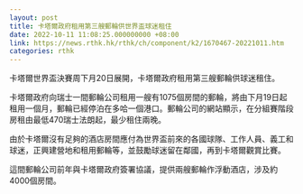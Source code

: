 ```yaml
---
layout: post
title: 卡塔爾政府租用第三艘郵輪供世界盃球迷租住
date: 2022-10-11 11:08:25.000000000 +08:00
link: https://news.rthk.hk/rthk/ch/component/k2/1670467-20221011.htm
categories: rthk
---
```


卡塔爾世界盃決賽周下月20日展開，卡塔爾政府租用第三艘郵輪供球迷租住。

卡塔爾政府向瑞士一間郵輪公司租用一艘有1075個房間的郵輪，將由下月19日起租用一個月，郵輪已經停泊在多哈一個港口。郵輪公司的網站顯示，在分組賽階段房租由最低470瑞士法朗起，最少租住兩晚。

由於卡塔爾沒有足夠的酒店房間應付為世界盃前來的各國球隊、工作人員、義工和球迷，正興建營地和租用郵輪等，並鼓勵球迷留在鄰國，再到卡塔爾觀賞比賽。

這間郵輪公司前年與卡塔爾政府簽署協議，提供兩艘郵輪作浮動酒店，涉及約4000個房間。
